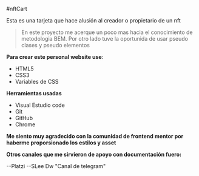 #nftCart

Esta es una tarjeta que hace alusión al creador o propietario de un nft

> En este proyecto me acerque un poco mas hacia el conocimiento de metodologia BEM. 
Por otro lado tuve la oportunida de usar  pseudo clases y pseudo elementos

**Para crear este personal website use**:

- HTML5
- CSS3
- Variables de CSS

**Herramientas usadas**

-  Visual Estudio code 
-  Git
-  GitHub
- Chrome 

**Me siento muy agradecido con la comunidad de frontend mentor por haberme proporsionado los estilos y asset**

**Otros canales que me sirvieron de apoyo con documentación fuero:**

--Platzi
--SLee Dw "Canal de telegram"